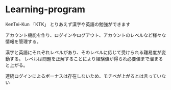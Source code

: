 # Learning-program
KenTei-Kun  「KTK」
とりあえず漢字や英語の勉強ができます

アカウント機能を作り、ログインやログアウト、アカウントのレベルなど様々な情報を管理する。

漢字と英語にそれぞれレベルがあり、そのレベルに応じて受けられる難易度が変動する。
レベルは問題を正解することにより経験値が得られ必要値まで溜まると上がる。

連続ログインによるボーナスは存在しないため、モチベが上がるとは言っていない
